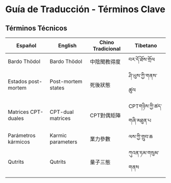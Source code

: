 # Guía de Traducción - Términos Clave

## Términos Técnicos

| Español | English | Chino Tradicional | Tibetano |
|---------|---------|-------------------|----------|
| Bardo Thödol | Bardo Thödol | 中陰聞教得度 | བར་དོ་ཐོས་གྲོལ |
| Estados post-mortem | Post-mortem states | 死後狀態 | ཤི་ཡུས་ཀྱི་གནས་ཚུལ |
| Matrices CPT-duales | CPT-dual matrices | CPT對偶矩陣 | CPTགཉིས་ཀྱི་ཚད་གཞི་མཐུན་པ |
| Parámetros kármicos | Karmic parameters | 業力參數 | ལས་ཀྱི་གྲུབ་ཆ |
| Qutrits | Qutrits | 量子三態 | ཀུའན་ཏམ་གསུམ་གནས |
